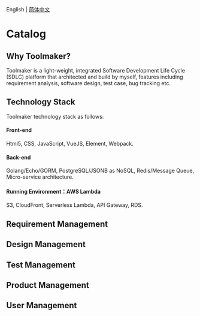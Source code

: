 English | [简体中文](./README.md)

# Catalog
 ## Why Toolmaker?
Toolmaker is a light-weight, integrated Software Development Life Cycle (SDLC) platform that architected and build by myself, features including requirement analysis, software design, test case, bug tracking etc. 
 ## Technology Stack
 Toolmaker technology stack as follows:
 #### Front-end
  Html5, CSS, JavaScript, VueJS, Element, Webpack.
 #### Back-end
  Golang/Echo/GORM, PostgreSQL/JSONB as NoSQL, Redis/Message Queue, Micro-service architecture.
 #### Running Environment：AWS Lambda
  S3, CloudFront, Serverless Lambda, API Gateway, RDS.

 ## Requirement Management
 ## Design Management
 ## Test Management
 ## Product Management
 ## User Management  
